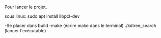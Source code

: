 Pour lancer le projet,

sous linux:
sudo apt install libpcl-dev

-Se placer dans build
-make (écrire make dans le terminal)
./kdtree_search (lancer l'exécutable)